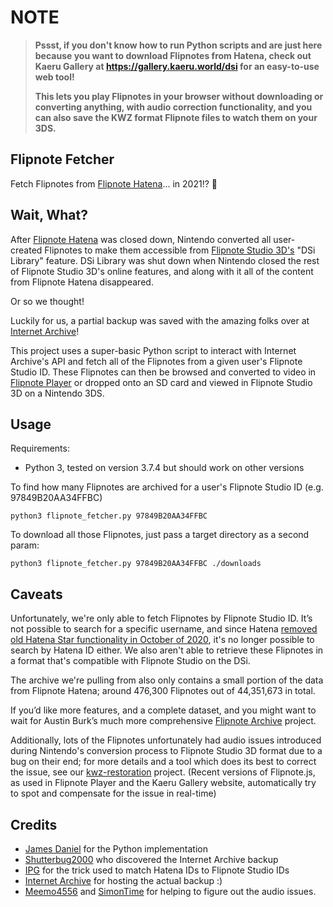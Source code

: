 # NOTE

> **Pssst, if you don't know how to run Python scripts and are just here because you want to download Flipnotes from Hatena, check out Kaeru Gallery at https://gallery.kaeru.world/dsi for an easy-to-use web tool!**
>
> **This lets you play Flipnotes in your browser without downloading or converting anything, with audio correction functionality, and you can also save the KWZ format Flipnote files to watch them on your 3DS.**

## Flipnote Fetcher

Fetch Flipnotes from [Flipnote Hatena](http://ugomemo.hatena.ne.jp/thankyou)... in 2021!? 👀

## Wait, What?

After [Flipnote Hatena](http://ugomemo.hatena.ne.jp/thankyou) was closed down, Nintendo converted all user-created Flipnotes to make them accessible from [Flipnote Studio 3D's](https://www.nintendo.co.uk/Games/Nintendo-3DS-download-software/Flipnote-Studio-3D-763095.html) "DSi Library" feature. DSi Library was shut down when Nintendo closed the rest of Flipnote Studio 3D's online features, and along with it all of the content from Flipnote Hatena disappeared.

Or so we thought!

Luckily for us, a partial backup was saved with the amazing folks over at [Internet Archive](http://web.archive.org/)!

This project uses a super-basic Python script to interact with Internet Archive's API and fetch all of the Flipnotes from a given user's Flipnote Studio ID. These Flipnotes can then be browsed and converted to video in [Flipnote Player](https://flipnote.rakujira.jp/) or dropped onto an SD card and viewed in Flipnote Studio 3D on a Nintendo 3DS.

## Usage

Requirements:
 * Python 3, tested on version 3.7.4 but should work on other versions

To find how many Flipnotes are archived for a user's Flipnote Studio ID (e.g. 97849B20AA34FFBC)

```
python3 flipnote_fetcher.py 97849B20AA34FFBC
```

To download all those Flipnotes, just pass a target directory as a second param:

```
python3 flipnote_fetcher.py 97849B20AA34FFBC ./downloads
```

## Caveats

Unfortunately, we're only able to fetch Flipnotes by Flipnote Studio ID. It’s not possible to search for a specific username, and since Hatena [removed old Hatena Star functionality in October of 2020](https://star.hatenastaff.com/entry/2020/10/13/171101), it's no longer possible to search by Hatena ID either. We also aren't able to retrieve these Flipnotes in a format that's compatible with Flipnote Studio on the DSi.

The archive we're pulling from also only contains a small portion of the data from Flipnote Hatena; around 476,300 Flipnotes out of 44,351,673 in total.

If you’d like more features, and a complete dataset, and you might want to wait for Austin Burk’s much more comprehensive [Flipnote Archive](https://twitter.com/FlipnoteArchive) project.

Additionally, lots of the Flipnotes unfortunately had audio issues introduced during Nintendo's conversion process to Flipnote Studio 3D format due to a bug on their end; for more details and a tool which does its best to correct the issue, see our [kwz-restoration](https://github.com/Flipnote-Collective/kwz-restoration) project. (Recent versions of Flipnote.js, as used in Flipnote Player and the Kaeru Gallery website, automatically try to spot and compensate for the issue in real-time)

## Credits

* [James Daniel](https://jamesdaniel.dev) for the Python implementation
* [Shutterbug2000](https://github.com/shutterbug2000) who discovered the Internet Archive backup
* [IPG](https://github.com/invoxiplaygames) for the trick used to match Hatena IDs to Flipnote Studio IDs
* [Internet Archive](http://web.archive.org/) for hosting the actual backup :)
* [Meemo4556](https://github.com/meemo) and [SimonTime](https://github.com/SimonTime) for helping to figure out the audio issues.
